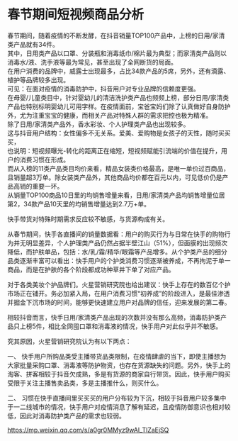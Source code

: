 # 春节期间短视频商品分析

  春节期间，随着疫情的不断发酵，在抖音销量TOP100产品中，上榜的日用/家清类产品就有34件。  
  其中，日用类产品以口罩、分装瓶和消毒纸巾/棉片最为典型；而家清类产品则以消毒水/液、洗手液等最为常见，甚至出现了全网断货的局面。    
  在用户消费的品牌中，威露士出现最多，占比34款产品的5席，另外，还有滴露、植护等品牌较多出现。  
  可见：在面对疫情的消毒防护中，抖音用户对专业品牌的信赖度更强。  
  在母婴/儿童类目中，针对婴幼儿的清洁洗护类产品也频频上榜，部分日用/家清类产品也特别标明婴幼儿可用字样。在疫情面前，宝爸宝妈们除了认真做好自身防护外，尤为注重宝宝的健康，而相关产品对特殊人群的需求把控也极为精准。   
  除了日用/家清类产品外，香水彩妆、个人护理类产品也出现较多。  
  这与抖音用户结构：女性偏多不无关系。爱美、爱购物是女孩子的天性，随时买买买，  
  也说明：短视频曝光-转化的距离正在缩短，短视频赋能引流端的价值在提升，用户的消费习惯在形成。   
  而从入榜的11类产品类目均价来看，精品女装类价格最高，是唯一单价过百商品，且销量超3万单。除女装类产品外，其他商品均价都在百元以内，可见低价仍是产品高销的重要一环。   
  从销量TOP100商品10日里的均销售增量来看，日用/家清类产品均销售增量位居第2，34款产品10天里的均销售增量达到2.7万+单。  

快手带货对特殊时期需求反应较不敏感，与货源构成有关。



从春节期间，快手各直播间的销量数据看：用户的购买行为与日常在快手的购物行为并无明显差异，个人护理类产品仍然占据半壁江山（51%），但面膜的出现频次降低，而护肤单品，包括：水/乳/霜/精华/眼霜等产品增多。从个护类产品的细分品类逐渐丰富可以看出：快手用户的个护类消费习惯逐渐被养成，不再拘泥于单一商品，而是在护肤的各个阶段都成功种草并下单了对应产品。



对于各类美妆个护品牌们。火星营销研究院也给出建议：快手上存在的数百亿个护市场正在铺开。务必加紧入局，在用户消费习惯“初养成”的阶段进入，是最佳渗透并掘金下沉市场的时间，能够更快速建立用户对品牌的信任，迎来发展的第二春。



相较抖音而言，快手日用/家清类产品出现的次数并没有那么高频，消毒防护类产品只上榜5件，相比全网囤口罩和消毒液的情况，快手用户对此似乎并不敏感。



究其原因，火星营销研究院认为有以下两点：

一、 快手用户所购品类受主播带货品类限制，在疫情肆虐的当下，即使主播想为大家批量采购口罩、消毒液等防护物资，也存在货源缺失的问题。另外，快手上的淘客、拼客相较于抖音欠成熟，多是有货源的商家自行带货。因此，快手用户购买受限于关注主播售卖品类，多是主播推什么，则买什么。

二、 习惯在快手直播间里买买买的用户分布较为下沉，相较于抖音用户较多集中于一二线城市的情况，快手用户对疫情消息了解有延迟，且疫情防御意识也相对较低，因此对消毒防护类产品的需求也较弱。




















https://mp.weixin.qq.com/s/a0gr0MMyz9wAl_TlZaEjSQ
